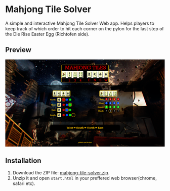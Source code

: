 # Mahjong Tile Solver
A simple and interactive Mahjong Tile Solver Web app. Helps players to keep track of which order to hit each corner on the pylon for the last step of the Die Rise Easter Egg (Richtofen side).
## Preview
![Preview](preview.png)
## Installation
1. Download the ZIP file: [mahjong-tile-solver.zip](mahjong-tile-solver.zip).
2. Unzip it and open `start.html` in your preffered web browser(chrome, safari etc).
